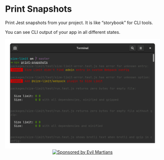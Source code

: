 # Print Snapshots

Print Jest snapshots from your project. It is like “storybook” for CLI tools.

You can see CLI output of your app in all different states.

<p align="center">
  <img src="./screenshot.png" alt="Print Snapshots example" width="786">

  <a href="https://evilmartians.com/?utm_source=print-snapshots">
    <img src="https://evilmartians.com/badges/sponsored-by-evil-martians.svg"
        alt="Sponsored by Evil Martians" width="236" height="54">
  </a>
</p>
